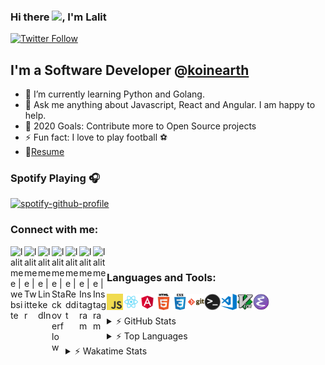 ### Hi there <img src="https://media.giphy.com/media/hvRJCLFzcasrR4ia7z/giphy.gif" width="25px">, I'm Lalit

[![Twitter Follow](https://img.shields.io/twitter/follow/lalitmee?color=1DA1F2&logo=twitter&style=for-the-badge)](https://twitter.com/intent/follow?original_referer=https%3A%2F%2Fgithub.com%2Flalitmee&screen_name=lalitmee)

## I'm a Software Developer @[koinearth](https://github.com/koinearth)

- 🌱 I’m currently learning Python and Golang.
- 💬 Ask me anything about Javascript, React and Angular. I am happy to help.
- 🥅 2020 Goals: Contribute more to Open Source projects
- ⚡ Fun fact: I love to play football ⚽
- 📝[Resume](https://drive.google.com/file/d/1y6YlyQEKCp_phOI-RRymOjgYQUPb5kG4/view?usp=sharing)

### Spotify Playing 🎧

[![spotify-github-profile](https://spotify-github-profile.vercel.app/api/view?uid=lkmee&cover_image=true&theme=novatorem)](https://spotify-github-profile.vercel.app/api/view?uid=lkmee&redirect=true)

### Connect with me:

[<img align="left" alt="lalitmee | website" width="22px" src="https://img.icons8.com/fluent/96/000000/domain.png" />][website]
[<img align="left" alt="lalitmee | Twitter" width="22px" src="https://img.icons8.com/color/96/000000/twitter-squared.png" />][twitter]
[<img align="left" alt="lalitmee | LinkedIn" width="22px" src="https://img.icons8.com/color/96/000000/linkedin.png" />][linkedin]
[<img align="left" alt="lalitmee | Stackoverflow" width="22px" src="https://img.icons8.com/color/96/000000/stackoverflow.png" />][stackoverflow]
[<img align="left" alt="lalitmee | Reddit" width="22px" src="https://img.icons8.com/color/96/000000/reddit.png" />][reddit]
[<img align="left" alt="lalitmee | Instagram" width="22px" src="https://img.icons8.com/color/96/000000/instagram-new.png" />][instagram]
[<img align="left" alt="lalitmee | Instagram" width="22px" src="https://img.icons8.com/color/96/000000/facebook.png" />][facebook]

<br />

### Languages and Tools:

<img align="left" alt="JavaScript" width="26px" src="https://raw.githubusercontent.com/github/explore/80688e429a7d4ef2fca1e82350fe8e3517d3494d/topics/javascript/javascript.png" />
<img align="left" alt="React" width="26px" src="https://raw.githubusercontent.com/github/explore/80688e429a7d4ef2fca1e82350fe8e3517d3494d/topics/react/react.png" />
<img align="left" alt="Angular" width="26px" src="https://raw.githubusercontent.com/github/explore/80688e429a7d4ef2fca1e82350fe8e3517d3494d/topics/angular/angular.png" />
<img align="left" alt="HTML5" width="26px" src="https://raw.githubusercontent.com/github/explore/80688e429a7d4ef2fca1e82350fe8e3517d3494d/topics/html/html.png" />
<img align="left" alt="CSS3" width="26px" src="https://raw.githubusercontent.com/github/explore/80688e429a7d4ef2fca1e82350fe8e3517d3494d/topics/css/css.png" />
<img align="left" alt="Git" width="26px" src="https://raw.githubusercontent.com/github/explore/80688e429a7d4ef2fca1e82350fe8e3517d3494d/topics/git/git.png" />
<img align="left" alt="Terminal" width="26px" src="https://raw.githubusercontent.com/github/explore/80688e429a7d4ef2fca1e82350fe8e3517d3494d/topics/terminal/terminal.png" />
<img align="left" alt="Visual Studio Code" width="26px" src="https://raw.githubusercontent.com/github/explore/80688e429a7d4ef2fca1e82350fe8e3517d3494d/topics/visual-studio-code/visual-studio-code.png" />
<img align="left" alt="Neovim" width="26px" src="https://raw.githubusercontent.com/github/explore/80688e429a7d4ef2fca1e82350fe8e3517d3494d/topics/vim/vim.png" />
<img align="left" alt="Neovim" width="26px"
src="https://raw.githubusercontent.com/github/explore/80688e429a7d4ef2fca1e82350fe8e3517d3494d/topics/emacs/emacs.png"
/>

<br />
<br />

<details>
  <summary>⚡ GitHub Stats</summary>

  <img alt="lalitmee's GitHub Stats" src="https://github-readme-stats.codestackr.vercel.app/api?username=lalitmee&count_private=true&show_icons=true" />

</details>

<details>
  <summary>⚡ Top Languages</summary>

  <img alt="lalitmee's GitHub Stats" src="https://github-readme-stats.vercel.app/api/top-langs/?username=lalitmee&hide=emacs%20lisp&layout=compact" />

</details>

<details>
  <summary>⚡ Wakatime Stats</summary>

  <!--START_SECTION:waka-->
```text
JavaScript   1 hr 46 mins    █████████▒░░░░░░░░░░░░░░░   37.73 % 
Markdown     1 hr 35 mins    ████████▒░░░░░░░░░░░░░░░░   33.59 % 
Other        39 mins         ███▓░░░░░░░░░░░░░░░░░░░░░   14.10 % 
JSON         22 mins         ██░░░░░░░░░░░░░░░░░░░░░░░   08.05 % 
Emacs Lisp   7 mins          ▓░░░░░░░░░░░░░░░░░░░░░░░░   02.58 % 
```
<!--END_SECTION:waka-->

</details>

[konearth]: https://github.com/koinearth
[website]: https://lalitmee.github.io/portfolio
[twitter]: https://twitter.com/lalitmee
[instagram]: https://instagram.com/lalitmee
[linkedin]: https://linkedin.com/in/lalitmee
[stackoverflow]: https://stackoverflow.com/users/4515657/lalit-kumar
[facebook]: https://www.facebook.com/iamlalitmee
[reddit]: https://www.reddit.com/user/lalitmee
